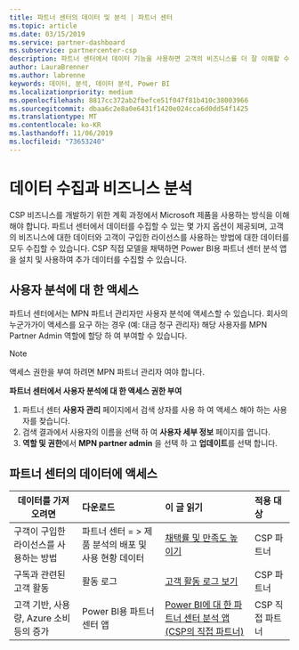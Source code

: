```yaml
---
title: 파트너 센터의 데이터 및 분석 | 파트너 센터
ms.topic: article
ms.date: 03/15/2019
ms.service: partner-dashboard
ms.subservice: partnercenter-csp
description: 파트너 센터에서 데이터 기능을 사용하면 고객의 비즈니스를 더 잘 이해할 수 있습니다.
author: LauraBrenner
ms.author: labrenne
keywords: 데이터, 분석, 데이터 분석, Power BI
ms.localizationpriority: medium
ms.openlocfilehash: 8817cc372ab2fbefce51f047f81b410c38003966
ms.sourcegitcommit: dbaa6c2e8a0e6431f1420e024cca6d0dd54f1425
ms.translationtype: MT
ms.contentlocale: ko-KR
ms.lasthandoff: 11/06/2019
ms.locfileid: "73653240"
---
```

# <a name="get-data-and-analyze-your-business"></a>데이터 수집과 비즈니스 분석 

CSP 비즈니스를 개발하기 위한 계획 과정에서 Microsoft 제품을 사용하는 방식을 이해해야 합니다. 파트너 센터에서 데이터를 수집할 수 있는 몇 가지 옵션이 제공되며, 고객의 비즈니스에 대한 데이터와 고객이 구입한 라이선스를 사용하는 방법에 대한 데이터를 모두 수집할 수 있습니다. CSP 직접 모델을 채택하면 Power BI용 파트너 센터 분석 앱을 설치 및 사용하여 추가 데이터를 수집할 수 있습니다.

## <a name="access-to-user-analytics"></a>사용자 분석에 대 한 액세스

파트너 센터에서는 MPN 파트너 관리자만 사용자 분석에 액세스할 수 있습니다. 회사의 누군가가이 액세스를 요구 하는 경우 (예: 대금 청구 관리자) 해당 사용자를 MPN Partner Admin 역할에 할당 하 여 부여할 수 있습니다.

>[!NOTE] 
>액세스 권한을 부여 하려면 MPN 파트너 관리자 여야 합니다.

**파트너 센터에서 사용자 분석에 대 한 액세스 권한 부여** 

1.  파트너 센터 **사용자 관리** 페이지에서 검색 상자를 사용 하 여 액세스 해야 하는 사용자를 찾습니다.
2.  검색 결과에서 사용자의 이름을 선택 하 여 **사용자 세부 정보** 페이지를 엽니다.
3.  **역할 및 권한**에서 **MPN partner admin** 을 선택 하 고 **업데이트**를 선택 합니다.

 
## <a name="access-data-in-partner-center"></a>파트너 센터의 데이터에 액세스

|**데이터를 가져오려면**   |**다운로드**   |**이 글 읽기**   | **적용 대상**    |
|---------------------|:-----------------------|:---------------|:--------------|
|구객이 구입한 라이선스를 사용하는 방법   |파트너 센터 = > 제품 분석의 배포 및 사용 현황 데이터   |[채택률 및 만족도 높이기](increasing-adoption-and-satisfaction.md)|CSP 파트너|
|구독과 관련된 고객 활동   |활동 로그   |[고객 활동 로그 보기](activity-logs.md)|CSP 파트너   |
|고객 기반, 사용량, Azure 소비 등의 증가   |Power BI용 파트너 센터 앱   |[Power BI에 대 한 파트너 센터 분석 앱 (CSP의 직접 파트너)](power-bi-app-for-direct-partners.md)|CSP 직접 파트너|






